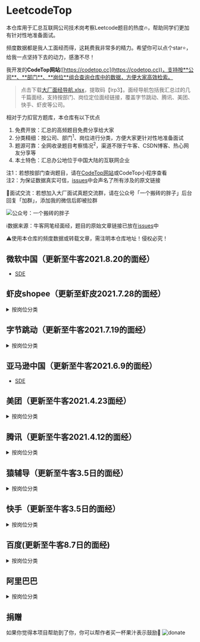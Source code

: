 # LeetcodeTop
本仓库用于汇总互联网公司技术岗考察Leetcode题目的热度:fire:，帮助同学们更加有针对性地准备面试。

频度数据都是我人工面经而得，这耗费我非常多的精力。希望你可以点个star⭐，给我一点坚持下去的动力，感激不尽！

我开发的**CodeTop网站**([https://codetop.cc](https://codetop.cc))，支持按**公司**、**部门**、**岗位**组合查询仓库中的数据，方便大家高效检索。

> 点击下载[大厂面经导航.xlsx](https://pan.baidu.com/s/1yCCeNMb0FNCJKDIE6EASYA)，提取码【lrp3】。面经导航包括我汇总过的几千篇面经，支持按部门、岗位定位面经链接，覆盖字节跳动、腾讯、美团、快手、虾皮等公司。

相对于力扣官方题库，本仓库有以下优点

1. 免费开放：汇总的高频题目免费分享给大家
2. 分类精细：按公司、部门<sup>1</sup>、岗位进行分类，方便大家更针对性地准备面试
3. 题源可靠：全网收录题目考察情况<sup>2</sup>，渠道不限于牛客、CSDN博客、热心网友分享等
4. 本土特色：汇总办公地位于中国大陆的互联网企业

注1：若想按部门查询题目，请在[CodeTop网站](http://codetop.cc)或CodeTop小程序查看<br>
注2：为保证数据真实可信，[issues](https://github.com/afatcoder/LeetcodeTop/issues)中会声名了所有涉及的原文链接

:speech_balloon:面试交流：若想加入大厂面试真题交流群，请在公众号「一个搬砖的胖子」后台回复「加群」，添加我的微信后即被拉群

![公众号：一个搬砖的胖子](https://github.com/afatcoder/LeetcodeTop/blob/master/img/wechat.png)

:information_source:数据来源：牛客网笔经面经，题目的原始文章链接已放在[issues](https://github.com/afatcoder/LeetcodeTop/issues)中

:warning:使用本仓库的频度数据或转载文章，需注明本仓库地址！侵权必究！ 


## 微软中国（更新至牛客2021.8.20的面经）
- [SDE](https://github.com/afatcoder/LeetcodeTop/blob/master/microsoft/SDE.md)

## 虾皮shopee（更新至虾皮2021.7.28的面经）
<details>
<summary>按岗位分类</summary>
  
- [后端](https://github.com/afatcoder/LeetcodeTop/blob/master/shopee/backend.md)
- [算法](https://github.com/afatcoder/LeetcodeTop/blob/master/shopee/algorithm.md)
- [客户端](https://github.com/afatcoder/LeetcodeTop/blob/master/shopee/client.md)
- [前端](https://github.com/afatcoder/LeetcodeTop/blob/master/shopee/frontend.md)
- [测试](https://github.com/afatcoder/LeetcodeTop/blob/master/shopee/test.md)
- [数据开发](https://github.com/afatcoder/LeetcodeTop/blob/master/shopee/data.md)
</details>


## 字节跳动（更新至牛客2021.7.19的面经）
<details>
<summary>按岗位分类</summary>
  
- [后端](https://github.com/afatcoder/LeetcodeTop/blob/master/bytedance/backend.md)
- [算法](https://github.com/afatcoder/LeetcodeTop/blob/master/bytedance/algorithm.md)
- [客户端](https://github.com/afatcoder/LeetcodeTop/blob/master/bytedance/client.md)
- [前端](https://github.com/afatcoder/LeetcodeTop/blob/master/bytedance/frontend.md)
- [测试](https://github.com/afatcoder/LeetcodeTop/blob/master/bytedance/test.md)
- [数据开发](https://github.com/afatcoder/LeetcodeTop/blob/master/bytedance/data.md)
</details>

## 亚马逊中国（更新至牛客2021.6.9的面经）
- [SDE](https://github.com/afatcoder/LeetcodeTop/blob/master/amazon/SDE.md)

## 美团（更新至牛客2021.4.23面经）
<details>
<summary>按岗位分类</summary>
  
- [后端](https://github.com/afatcoder/LeetcodeTop/blob/master/meituan/backend.md)
- [算法](https://github.com/afatcoder/LeetcodeTop/blob/master/meituan/algorithm.md)
- [客户端](https://github.com/afatcoder/LeetcodeTop/blob/master/meituan/client.md)
- [前端](https://github.com/afatcoder/LeetcodeTop/blob/master/meituan/frontend.md)
- [测试](https://github.com/afatcoder/LeetcodeTop/blob/master/meituan/test.md)
- [数据开发](https://github.com/afatcoder/LeetcodeTop/blob/master/meituan/data.md)
</details>

## 腾讯（更新至牛客2021.4.12的面经）
<details>
<summary>按岗位分类</summary>
  
- [后端](https://github.com/afatcoder/LeetcodeTop/blob/master/tencent/backend.md)
- [算法](https://github.com/afatcoder/LeetcodeTop/blob/master/tencent/algorithm.md)
- [客户端](https://github.com/afatcoder/LeetcodeTop/blob/master/tencent/client.md)
- [前端](https://github.com/afatcoder/LeetcodeTop/blob/master/tencent/frontend.md)
- [测试](https://github.com/afatcoder/LeetcodeTop/blob/master/tencent/test.md)
</details>

## 猿辅导（更新至牛客3.5日的面经）
<details>
<summary>按岗位分类</summary>
  
- [后端](https://github.com/afatcoder/LeetcodeTop/blob/master/yuanfudao/backend.md)
- [算法](https://github.com/afatcoder/LeetcodeTop/blob/master/yuanfudao/algorithm.md)
- [客户端](https://github.com/afatcoder/LeetcodeTop/blob/master/yuanfudao/client.md)
- [前端](https://github.com/afatcoder/LeetcodeTop/blob/master/yuanfudao/frontend.md)
- [测试](https://github.com/afatcoder/LeetcodeTop/blob/master/yuanfudao/test.md)
- [数据开发](https://github.com/afatcoder/LeetcodeTop/blob/master/yuanfudao/data.md)
</details>

## 快手（更新至牛客3.5日的面经）
<details>
<summary>按岗位分类</summary>

- [后端](https://github.com/afatcoder/LeetcodeTop/blob/master/kuaishou/backend.md)
- [算法](https://github.com/afatcoder/LeetcodeTop/blob/master/kuaishou/algorithm.md)
- [客户端](https://github.com/afatcoder/LeetcodeTop/blob/master/kuaishou/client.md)
- [前端](https://github.com/afatcoder/LeetcodeTop/blob/master/kuaishou/frontend.md)
- [测试](https://github.com/afatcoder/LeetcodeTop/blob/master/kuaishou/test.md)
- [数据开发](https://github.com/afatcoder/LeetcodeTop/blob/master/kuaishou/data.md)
</details>


## 百度(更新至牛客8.7日的面经)
<details>
<summary>按岗位分类</summary>
  
- [后端](https://github.com/afatcoder/LeetcodeTop/blob/master/baidu/backend.md)
- [算法](https://github.com/afatcoder/LeetcodeTop/blob/master/baidu/algorithm.md)
- [客户端](https://github.com/afatcoder/LeetcodeTop/blob/master/baidu/client.md)
- [前端](https://github.com/afatcoder/LeetcodeTop/blob/master/baidu/frontend.md)
- [测试](https://github.com/afatcoder/LeetcodeTop/blob/master/baidu/test.md)
</details>


## 阿里巴巴
<details>
<summary>按岗位分类</summary>
  
- [后端](https://github.com/afatcoder/LeetcodeTop/blob/master/alibaba/backend.md)
- [算法](https://github.com/afatcoder/LeetcodeTop/blob/master/alibaba/algorithm.md)
- [客户端](https://github.com/afatcoder/LeetcodeTop/blob/master/alibaba/client.md)
- [前端](https://github.com/afatcoder/LeetcodeTop/blob/master/alibaba/frontend.md)
- [数据相关岗位](https://github.com/afatcoder/LeetcodeTop/blob/master/alibaba/data.md)
- [测试](https://github.com/afatcoder/LeetcodeTop/blob/master/alibaba/test.md)
</details>

## 捐赠
如果你觉得本项目帮助到了你，你可以帮作者买一杯果汁表示鼓励🍹
![donate](https://i.ibb.co/n1f1ZfG/donate.png)

